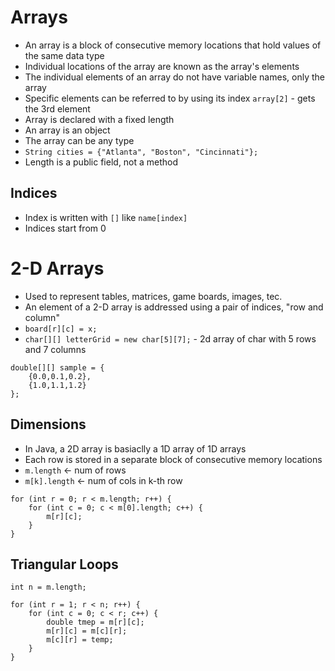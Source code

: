 # Arrays
- An array is a block of consecutive memory locations that hold values of the same data type
- Individual locations of the array are known as the array's elements
- The individual elements of an array do not have variable names, only the array
- Specific elements can be referred to by using its index `array[2]` - gets the 3rd element
- Array is declared with a fixed length
- An array is an object
- The array can be any type
- `String cities = {"Atlanta", "Boston", "Cincinnati"};`
- Length is a public field, not a method


## Indices
- Index is written with `[]` like `name[index]`
- Indices start from 0

# 2-D Arrays
- Used to represent tables, matrices, game boards, images, tec.
- An element of a 2-D array is addressed using a pair of indices, "row and column"
- `board[r][c] = x;`
- `char[][] letterGrid = new char[5][7];` - 2d array of char with 5 rows and 7 columns
````
double[][] sample = {
	{0.0,0.1,0.2},
	{1.0,1.1,1.2}
};
````

## Dimensions
- In Java, a 2D array is basiaclly a 1D array of 1D arrays
- Each row is stored in a separate block of consecutive memory locations
- `m.length` <- num of rows
- `m[k].length` <- num of cols in k-th row

````
for (int r = 0; r < m.length; r++) {
	for (int c = 0; c < m[0].length; c++) {
		m[r][c];
	}
}
````

## Triangular Loops
````
int n = m.length;

for (int r = 1; r < n; r++) {
	for (int c = 0; c < r; c++) {
		double tmep = m[r][c];
		m[r][c] = m[c][r];
		m[c][r] = temp;
	}
}
````